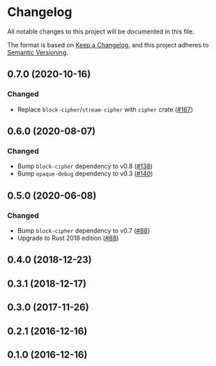 # Changelog

All notable changes to this project will be documented in this file.

The format is based on [Keep a Changelog](https://keepachangelog.com/en/1.0.0/),
and this project adheres to [Semantic Versioning](https://semver.org/spec/v2.0.0.html).

## 0.7.0 (2020-10-16)
### Changed
- Replace `block-cipher`/`stream-cipher` with `cipher` crate ([#167])

[#167]: https://github.com/RustCrypto/block-ciphers/pull/167

## 0.6.0 (2020-08-07)
### Changed
- Bump `block-cipher` dependency to v0.8 ([#138])
- Bump `opaque-debug` dependency to v0.3 ([#140])

[#138]: https://github.com/RustCrypto/block-ciphers/pull/138
[#140]: https://github.com/RustCrypto/block-ciphers/pull/140

## 0.5.0 (2020-06-08)
### Changed
- Bump `block-cipher` dependency to v0.7 ([#88])
- Upgrade to Rust 2018 edition ([#88])

[#88]: https://github.com/RustCrypto/block-ciphers/pull/88

## 0.4.0 (2018-12-23)

## 0.3.1 (2018-12-17)

## 0.3.0 (2017-11-26)

## 0.2.1 (2016-12-16)

## 0.1.0 (2016-12-16)
